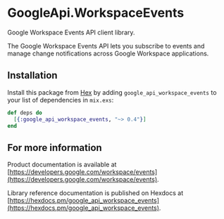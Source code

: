 # GoogleApi.WorkspaceEvents

Google Workspace Events API client library.

The Google Workspace Events API lets you subscribe to events and manage change notifications across Google Workspace applications.

## Installation

Install this package from [Hex](https://hex.pm) by adding
`google_api_workspace_events` to your list of dependencies in `mix.exs`:

```elixir
def deps do
  [{:google_api_workspace_events, "~> 0.4"}]
end
```

## For more information

Product documentation is available at [https://developers.google.com/workspace/events](https://developers.google.com/workspace/events).

Library reference documentation is published on Hexdocs at
[https://hexdocs.pm/google_api_workspace_events](https://hexdocs.pm/google_api_workspace_events).

